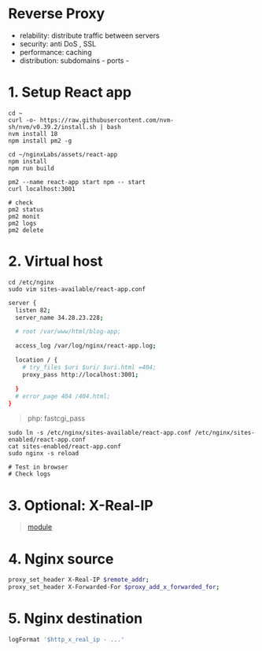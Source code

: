 # Reverse Proxy <!-- omit in toc -->

- relability: distribute traffic between servers
- security: anti DoS , SSL
- performance: caching
- distribution: subdomains - ports -

# 1. Setup React app
```
cd ~
curl -o- https://raw.githubusercontent.com/nvm-sh/nvm/v0.39.2/install.sh | bash
nvm install 18
npm install pm2 -g

cd ~/nginxLabs/assets/react-app
npm install
npm run build

pm2 --name react-app start npm -- start
curl localhost:3001

# check
pm2 status
pm2 monit
pm2 logs
pm2 delete
```

# 2. Virtual host
```
cd /etc/nginx
sudo vim sites-available/react-app.conf
```

```sh
server {
  listen 82;
  server_name 34.28.23.228;

  # root /var/www/html/blog-app;

  access_log /var/log/nginx/react-app.log;

  location / {
    # try_files $uri $uri/ $uri.html =404;
    proxy_pass http://localhost:3001;

  }
  # error_page 404 /404.html;
}
```
> php: fastcgi_pass

```
sudo ln -s /etc/nginx/sites-available/react-app.conf /etc/nginx/sites-enabled/react-app.conf
cat sites-enabled/react-app.conf
sudo nginx -s reload

# Test in browser
# Check logs
```

# 3. Optional: X-Real-IP
> [module](http://nginx.org/en/docs/http/ngx_http_realip_module.html)

# 4. Nginx source
```sh
proxy_set_header X-Real-IP $remote_addr;
proxy_set_header X-Forwarded-For $proxy_add_x_forwarded_for;
```

# 5. Nginx destination
```sh
logFormat '$http_x_real_ip - ...'
```
